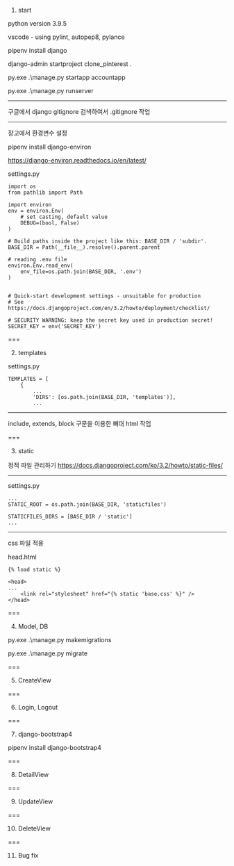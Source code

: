 1. start

python version 3.9.5

vscode - using pylint, autopep8, pylance

pipenv install django

django-admin startproject clone_pinterest .

py.exe .\manage.py startapp accountapp

py.exe .\manage.py runserver

---

구글에서 django gitignore 검색하여서 .gitignore 작업

---

장고에서 환경변수 설정

pipenv install django-environ

https://django-environ.readthedocs.io/en/latest/

settings.py

```
import os
from pathlib import Path

import environ
env = environ.Env(
    # set casting, default value
    DEBUG=(bool, False)
)

# Build paths inside the project like this: BASE_DIR / 'subdir'.
BASE_DIR = Path(__file__).resolve().parent.parent

# reading .env file
environ.Env.read_env(
    env_file=os.path.join(BASE_DIR, '.env')
)


# Quick-start development settings - unsuitable for production
# See https://docs.djangoproject.com/en/3.2/howto/deployment/checklist/

# SECURITY WARNING: keep the secret key used in production secret!
SECRET_KEY = env('SECRET_KEY')
```

===

2. templates

settings.py

```
TEMPLATES = [
    {
        ...
        'DIRS': [os.path.join(BASE_DIR, 'templates')],
        ...
```

---

include, extends, block 구문을 이용한 뼈대 html 작업

===

3. static

정적 파일 관리하기
https://docs.djangoproject.com/ko/3.2/howto/static-files/

---

settings.py

```
...
STATIC_ROOT = os.path.join(BASE_DIR, 'staticfiles')

STATICFILES_DIRS = [BASE_DIR / 'static']
...
```

---

css 파일 적용

head.html

```
{% load static %}

<head>
...
    <link rel="stylesheet" href="{% static 'base.css' %}" />
</head>
```

===

4. Model, DB

py.exe .\manage.py makemigrations

py.exe .\manage.py migrate

===

5. CreateView

===

6. Login, Logout

===

7. django-bootstrap4

pipenv install django-bootstrap4

===

8. DetailView

===

9. UpdateView

===

10. DeleteView

===

11. Bug fix